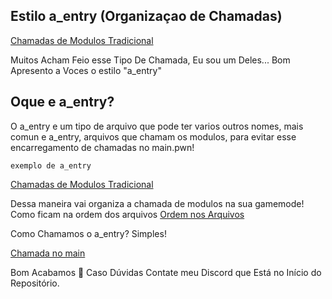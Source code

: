 ## Estilo a_entry (Organizaçao de Chamadas)



[Chamadas de Modulos Tradicional](../Imagens/Gamemode10.png)


Muitos Acham Feio esse Tipo De Chamada, Eu sou um Deles... Bom Apresento a Voces o estilo "a_entry"

## Oque e a_entry? 

O a_entry e um tipo de arquivo que pode ter varios outros nomes, mais comun e a_entry, arquivos que chamam os modulos, para evitar esse encarregamento 
de chamadas no main.pwn!

    exemplo de a_entry
[Chamadas de Modulos Tradicional](../Imagens/Gamemode12.png)



Dessa maneira vai organiza a chamada de modulos na sua gamemode!
Como ficam na ordem dos arquivos
[Ordem nos Arquivos](../Imagens/Gamemode13.png)



Como Chamamos o a_entry? Simples!

[Chamada no main](../Imagens/Gamemode14.png)


Bom Acabamos 🙂 
Caso Dúvidas Contate meu Discord que Está no Início do Repositório.


